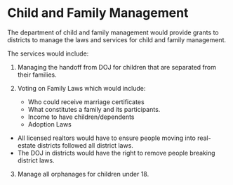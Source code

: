 # Child and Family Management

The department of child and family management would provide grants to districts to manage the laws and services for child and family management.

The services would include:

1. Managing the handoff from DOJ for children that are separated from their families.
2. Voting on Family Laws which would include:

   - Who could receive marriage certificates
   - What constitutes a family and its participants.
   - Income to have children/dependents
   - Adoption Laws

- All licensed realtors would have to ensure people moving into real-estate districts followed all district laws.
- The DOJ in districts would have the right to remove people breaking district laws.

3. Manage all orphanages for children under 18.
